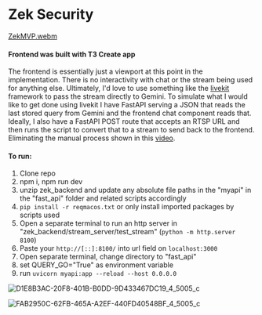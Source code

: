 # Zek Security

[ZekMVP.webm](https://github.com/user-attachments/assets/2de40ae8-83c3-472a-a56c-dff1bf744df3)

#### Frontend was built with T3 Create app

The frontend is essentially just a viewport at this point in the implementation. There is no interactivity with chat or the stream being used for anything else. Ultimately, I'd love to use something like the 
[livekit](https://kitt.livekit.io/) framework to pass the stream directly to Gemini. To simulate what I would like to get done using livekit I have FastAPI serving a JSON that reads the last stored query from Gemini and the frontend chat component reads that. Ideally, I also have a FastAPI POST route that accepts an RTSP URL and then runs the script to convert that to a stream to send back to the frontend. Eliminating the manual process shown in this [video](https://youtu.be/tGvqoIT4iPE). 

#### To run:

1. Clone repo
2. npm i, npm run dev
3. unzip zek_backend and update any absolute file paths in the "myapi" in the "fast_api" folder and related scripts accordingly
4. `pip install -r reqmacos.txt` or only install imported packages by scripts used
5. Open a separate terminal to run an http server in "zek_backend/stream_server/test_stream" (`python -m http.server 8100`)
6. Paste your `http://[::]:8100/` into url field on `localhost:3000`
7. Open separate terminal, change directory to "fast_api" 
8. set QUERY_GO="True" as environment variable
9. run `uvicorn myapi:app --reload --host 0.0.0.0`


![D1E8B3AC-20F8-401B-B0DD-9D433467DC19_4_5005_c](https://github.com/user-attachments/assets/e2b29fa2-941e-4762-9f04-85546685c7eb)


![FAB2950C-62FB-465A-A2EF-440FD40548BF_4_5005_c](https://github.com/user-attachments/assets/d1418b6b-e332-41a9-9978-bfce6c453ce0)



